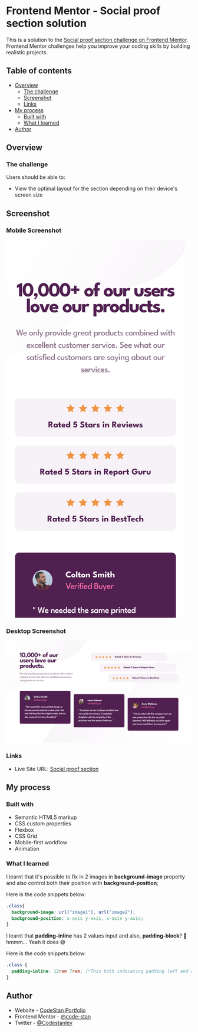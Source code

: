 # Frontend Mentor - Social proof section solution

This is a solution to the [Social proof section challenge on Frontend Mentor](https://www.frontendmentor.io/challenges/social-proof-section-6e0qTv_bA). Frontend Mentor challenges help you improve your coding skills by building realistic projects.

## Table of contents

- [Overview](#overview)
  - [The challenge](#the-challenge)
  - [Screenshot](#screenshot)
  - [Links](#links)
- [My process](#my-process)
  - [Built with](#built-with)
  - [What I learned](#what-i-learned)
- [Author](#author)

## Overview

### The challenge

Users should be able to:

- View the optimal layout for the section depending on their device's screen size

## Screenshot

### Mobile Screenshot

![Mobile Screenshot](./screenshots/mobile-screenshot.png)

### Desktop Screenshot

![Mobile Screenshot](./screenshots/desktop-screenshot.png)

### Links

- Live Site URL: [Social proof section](https://social-proof-sectionproject.netlify.app)

## My process

### Built with

- Semantic HTML5 markup
- CSS custom properties
- Flexbox
- CSS Grid
- Mobile-first workflow
- Animation

### What I learned

I learnt that it's possible to fix in 2 images in **background-image** property and also control both their position with **background-position**;

Here is the code snippets below:

```css
.class{
  background-image: url("image1"), url("image2");
  background-position: x-axis y-axis, x-axis y-axis;
}
```

I learnt that **padding-inline** has 2 values input and also, **padding-block**? 🤔 hmmm...
Yeah it does 😅

Here is the code snippets below:

```css
.class {
  padding-inline: 12rem 7rem; /*This both indicating padding left and right respectively*/
}
```

## Author

- Website - [CodeStan Portfolio](https://codestan.netlify.app/)
- Frontend Mentor - [@code-stan](https://www.frontendmentor.io/profile/code-stan)
- Twitter - [@Codestanley](https://www.twitter.com/codestanley)
